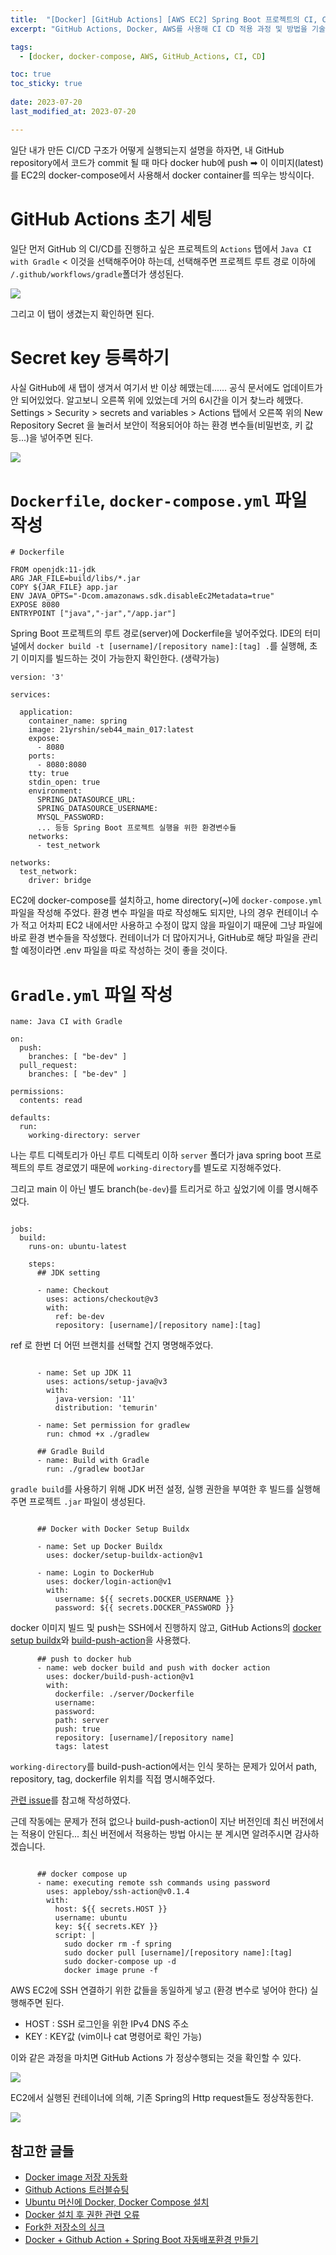 ```yaml
---
title:  "[Docker] [GitHub Actions] [AWS EC2] Spring Boot 프로젝트의 CI, CD + docker "
excerpt: "GitHub Actions, Docker, AWS를 사용해 CI CD 적용 과정 및 방법을 기술하였습니다."

tags:
  - [docker, docker-compose, AWS, GitHub_Actions, CI, CD]

toc: true
toc_sticky: true
 
date: 2023-07-20
last_modified_at: 2023-07-20

---
```


일단 내가 만든 CI/CD 구조가 어떻게 실행되는지  설명을 하자면, 내 GitHub repository에서 코드가 commit 될 때 마다 docker hub에 push ➡ 이 이미지(latest)를 EC2의 docker-compose에서 사용해서 docker container를 띄우는 방식이다.

# GitHub Actions 초기 세팅

일단 먼저 GitHub 의 CI/CD를 진행하고 싶은 프로젝트의 `Actions` 탭에서 `Java CI with Gradle` < 이것을 선택해주어야 하는데, 
선택해주면 프로젝트 루트 경로 이하에 `/.github/workflows/gradle`폴더가 생성된다.

![](/attatchments/20230720145323.png)

그리고 이 탭이 생겼는지 확인하면 된다.

# Secret key 등록하기

사실 GitHub에 새 탭이 생겨서 여기서 반 이상 헤맸는데...... 공식 문서에도 업데이트가 안 되어있었다. 알고보니 오른쪽 위에 있었는데 거의 6시간을 이거 찾느라 헤맸다. Settings > Security > secrets and variables > Actions 탭에서 오른쪽 위의 New Repository Secret 을 눌러서 보안이 적용되어야 하는 환경 변수들(비밀번호, 키 값 등...)을 넣어주면 된다.

![](/attatchments/2023-07-2003.09.09PM.png)

# `Dockerfile`, `docker-compose.yml` 파일 작성

```
# Dockerfile

FROM openjdk:11-jdk  
ARG JAR_FILE=build/libs/*.jar  
COPY ${JAR_FILE} app.jar  
ENV JAVA_OPTS="-Dcom.amazonaws.sdk.disableEc2Metadata=true"  
EXPOSE 8080    
ENTRYPOINT ["java","-jar","/app.jar"]

```

Spring Boot 프로젝트의 루트 경로(server)에 Dockerfile을 넣어주었다. IDE의 터미널에서 `docker build -t [username]/[repository name]:[tag] .`를 실행해, 초기 이미지를 빌드하는 것이 가능한지 확인한다. (생략가능)

```
version: '3'  
  
services:  
  
  application:  
    container_name: spring  
    image: 21yrshin/seb44_main_017:latest  
    expose:  
      - 8080  
    ports:  
      - 8080:8080  
    tty: true  
    stdin_open: true  
    environment:  
      SPRING_DATASOURCE_URL:  
      SPRING_DATASOURCE_USERNAME:  
      MYSQL_PASSWORD:   
      ... 등등 Spring Boot 프로젝트 실행을 위한 환경변수들
    networks:  
      - test_network  
  
networks:  
  test_network:  
    driver: bridge
```

EC2에 docker-compose를 설치하고, home directory(~)에 `docker-compose.yml` 파일을 작성해 주었다.
환경 변수 파일을 따로 작성해도 되지만, 나의 경우 컨테이너 수가 적고 어차피 EC2 내에서만 사용하고 수정이 많지 않을 파일이기 때문에 그냥 파일에 바로 환경 변수들을 작성했다.
컨테이너가 더 많아지거나, GitHub로 해당 파일을 관리할 예정이라면 .env 파일을 따로 작성하는 것이 좋을 것이다.

# `Gradle.yml` 파일 작성

```
name: Java CI with Gradle  
  
on:  
  push:  
    branches: [ "be-dev" ]  
  pull_request:  
    branches: [ "be-dev" ]  
  
permissions:  
  contents: read  
  
defaults:  
  run:  
    working-directory: server  
```

나는 루트 디렉토리가 아닌 루트 디렉토리 이하 `server` 폴더가 java spring boot 프로젝트의 루트 경로였기 때문에 `working-directory`를 별도로 지정해주었다. 

그리고 main 이 아닌 별도 branch(`be-dev`)를 트리거로 하고 싶었기에 이를 명시해주었다.

```
  
jobs:  
  build:  
    runs-on: ubuntu-latest  
  
    steps:  
      ## JDK setting  
  
      - name: Checkout  
        uses: actions/checkout@v3  
        with:  
          ref: be-dev  
          repository: [username]/[repository name]:[tag]
```

ref 로 한번 더 어떤 브랜치를 선택할 건지 명명해주었다.

```
  
      - name: Set up JDK 11  
        uses: actions/setup-java@v3  
        with:  
          java-version: '11'  
          distribution: 'temurin'  
  
      - name: Set permission for gradlew  
        run: chmod +x ./gradlew  
  
      ## Gradle Build  
      - name: Build with Gradle  
        run: ./gradlew bootJar  
```

`gradle build`를 사용하기 위해 JDK 버전 설정, 실행 권한을 부여한 후 빌드를 실행해주면 프로젝트 `.jar` 파일이 생성된다.

```
  
      ## Docker with Docker Setup Buildx  
  
      - name: Set up Docker Buildx  
        uses: docker/setup-buildx-action@v1  
  
      - name: Login to DockerHub  
        uses: docker/login-action@v1  
        with:  
          username: ${{ secrets.DOCKER_USERNAME }}  
          password: ${{ secrets.DOCKER_PASSWORD }}  
```

docker 이미지 빌드 및 push는 SSH에서 진행하지 않고, GitHub Actions의 [docker setup buildx](https://github.com/marketplace/actions/docker-setup-buildx)와 [build-push-action](https://github.com/marketplace/actions/build-and-push-docker-images)을 사용했다.

``` 
      ## push to docker hub  
      - name: web docker build and push with docker action  
        uses: docker/build-push-action@v1  
        with:  
          dockerfile: ./server/Dockerfile  
          username:  
          password: 
          path: server  
          push: true  
          repository: [username]/[repository name]
          tags: latest  
```

`working-directory`를 build-push-action에서는 인식 못하는 문제가 있어서 path, repository, tag, dockerfile 위치를 직접 명시해주었다.

[관련 issue](https://github.com/docker/build-push-action/issues/327)를 참고해 작성하였다.

근데 작동에는 문제가 전혀 없으나 build-push-action이 지난 버전인데 최신 버전에서는 적용이 안된다... 최신 버전에서 적용하는 방법 아시는 분 계시면 알려주시면 감사하겠습니다.

```
  
      ## docker compose up  
      - name: executing remote ssh commands using password  
        uses: appleboy/ssh-action@v0.1.4  
        with:  
          host: ${{ secrets.HOST }}  
          username: ubuntu  
          key: ${{ secrets.KEY }}  
          script: |  
            sudo docker rm -f spring  
            sudo docker pull [username]/[repository name]:[tag]  
            sudo docker-compose up -d  
            docker image prune -f
```

AWS EC2에 SSH 연결하기 위한 값들을 동일하게 넣고 (환경 변수로 넣어야 한다) 실행해주면 된다.

- HOST : SSH 로그인을 위한 IPv4 DNS 주소
- KEY : KEY값 (vim이나 cat 명령어로 확인 가능)

이와 같은 과정을 마치면 GitHub Actions 가 정상수행되는 것을 확인할 수 있다.

![](/attatchments/20230720155433.png)

EC2에서 실행된 컨테이너에 의해, 기존 Spring의 Http request들도 정상작동한다.

![](/attatchments/D9CA9AFB-2AB9-4C42-AE47-B727FFF91BCE_4_5005_c.jpeg)


## 참고한 글들

- [Docker image 저장 자동화 ](https://devocean.sk.com/blog/techBoardDetail.do?ID=163350)
- [Github Actions 트러블슈팅 ](https://white-world.tistory.com/411)
- [Ubuntu 머신에 Docker, Docker Compose 설치](https://iseunghan.tistory.com/408)
- [Docker 설치 후 권한 관련 오류](https://github.com/occidere/TIL/issues/116)
- [Fork한 저장소의 싱크](http://www.notforme.kr/archives/1631)
- [Docker + Github Action + Spring Boot 자동배포환경 만들기](https://velog.io/@rmswjdtn/Spring-Docker-Github-Action-Spring-Boot-자동배포환경-만들기)
